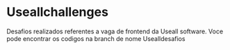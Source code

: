 # Useallchallenges
Desafios realizados referentes a vaga de frontend da Useall software. Voce pode encontrar os codigos na branch de nome Usealldesafios

